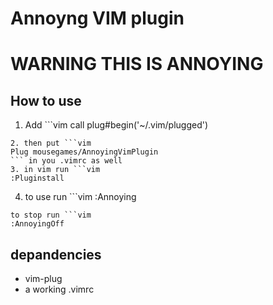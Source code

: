 # Annoyng VIM plugin

# WARNING THIS IS ANNOYING

## How to use
1. Add ```vim
call plug#begin('~/.vim/plugged')
``` to your .vimrc if you havn't already
2. then put ```vim
Plug mousegames/AnnoyingVimPlugin
``` in you .vimrc as well
3. in vim run ```vim
:Pluginstall
```
4. to use run ```vim
:Annoying
```
to stop run ```vim
:AnnoyingOff
```

## depandencies
- vim-plug
- a working .vimrc
